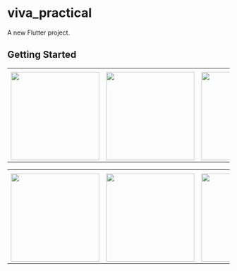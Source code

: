 # viva_practical

A new Flutter project.

## Getting Started

<table>
  <tr>
    <td></td>
     </tr>
  <tr>
    <td><img src="https://user-images.githubusercontent.com/121105558/213635768-3029d4ed-bb0c-47ed-94cb-4fce703fb6a0.gif"style="width:200px;"></td>
    <td><img src="https://user-images.githubusercontent.com/121105558/213627462-812f8f68-454d-4341-89df-4ab486ec0a0c.jpeg"style="width:200px;"></td>
    <td><img src="https://user-images.githubusercontent.com/121105558/213627471-dc2ffb16-36b9-4716-974c-1bbecfa57901.jpeg"style="width:200px;"></td>
      </tr>

<table>
  <tr>
    <td></td>
     </tr>
  <tr>
    <td><img src="https://user-images.githubusercontent.com/121105558/213627487-b5659786-83e3-42a5-81a0-ade96e63eccc.jpeg"style="width:200px;"></td>
    <td><img src="https://user-images.githubusercontent.com/121105558/213627509-707c7fe8-b299-4152-af00-bceb00754db1.jpeg"style="width:200px;"></td>
    <td><img src="https://user-images.githubusercontent.com/121105558/213628037-a0c42f9b-1b2d-468b-b016-76f0c20d4705.jpeg"style="width:200px;"></td>
      </tr>
